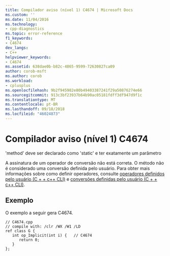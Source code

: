```yaml
---
title: Compilador aviso (nível 1) C4674 | Microsoft Docs
ms.custom: ''
ms.date: 11/04/2016
ms.technology:
- cpp-diagnostics
ms.topic: error-reference
f1_keywords:
- C4674
dev_langs:
- C++
helpviewer_keywords:
- C4674
ms.assetid: 638dae0b-b82c-4865-9599-72630827ca09
author: corob-msft
ms.author: corob
ms.workload:
- cplusplus
ms.openlocfilehash: 9b2f945982e80b49403387241f29a50876274e66
ms.sourcegitcommit: 913c3bf23937b64b90ac05181fdff3df947d9f1c
ms.translationtype: MT
ms.contentlocale: pt-BR
ms.lasthandoff: 09/18/2018
ms.locfileid: "46024873"
---
```

# <a name="compiler-warning-level-1-c4674"></a>Compilador aviso (nível 1) C4674

'method' deve ser declarado como 'static' e ter exatamente um parâmetro

A assinatura de um operador de conversão não está correta. O método não é considerado uma conversão definida pelo usuário. Para obter mais informações sobre como definir operadores, consulte [operadores definidos pelo usuário (C + + c++ CLI)](../../dotnet/user-defined-operators-cpp-cli.md) e [conversões definidas pelo usuário (C + + c++ CLI)](../../dotnet/user-defined-conversions-cpp-cli.md).

## <a name="example"></a>Exemplo

O exemplo a seguir gera C4674.

```
// C4674.cpp
// compile with: /clr /WX /W1 /LD
ref class G {
   int op_Implicit(int i) {   // C4674
      return 0;
   }
};
```
